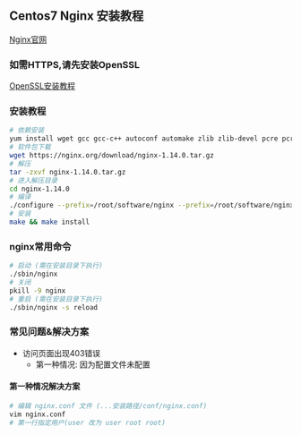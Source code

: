 ## Centos7 Nginx 安装教程
[Nginx官网](https://nginx.org/en/download.html)

### 如需HTTPS,请先安装OpenSSL
[OpenSSL安装教程](./OpenSSL.md)

### 安装教程
```bash
# 依赖安装
yum install wget gcc gcc-c++ autoconf automake zlib zlib-devel pcre pcre-devel -y
# 软件包下载
wget https://nginx.org/download/nginx-1.14.0.tar.gz
# 解压
tar -zxvf nginx-1.14.0.tar.gz
# 进入解压目录
cd nginx-1.14.0
# 编译
./configure --prefix=/root/software/nginx --prefix=/root/software/nginx --with-http_stub_status_module --with-http_gzip_static_module --with-http_realip_module --with-http_sub_module --with-http_ssl_module
# 安装
make && make install
```

### nginx常用命令
```bash
# 启动 (需在安装目录下执行)
./sbin/nginx
# 关闭
pkill -9 nginx
# 重启 (需在安装目录下执行)
./sbin/nginx -s reload
```

### 常见问题&解决方案
- 访问页面出现403错误
    - 第一种情况: 因为配置文件未配置

#### 第一种情况解决方案
```bash
# 编辑 nginx.conf 文件 (...安装路径/conf/nginx.conf)
vim nginx.conf
# 第一行指定用户(user 改为 user root root)
```
